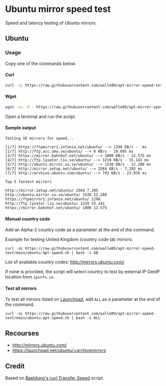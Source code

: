 # Ubuntu mirror speed test

Speed and latency testing of Ubuntu mirrors.

## Ubuntu

### Usage

Copy one of the commands below.

#### Curl

```bash
curl -sL https://raw.githubusercontent.com/walle89/apt-mirror-speed-test/main/ubuntu-apt-speed.sh | bash
```

#### Wget

```bash
wget -nv -O - https://raw.githubusercontent.com/walle89/apt-mirror-speed-test/main/ubuntu-apt-speed.sh | bash
```

Open a terminal and run the script.

#### Sample output

```
Testing SE mirrors for speed...

[1/7] https://ftpmirror1.infania.net/ubuntu/ --> 1298 KB/s -  ms
[2/7] http://ftp.acc.umu.se/ubuntu/ --> 8 KB/s - 19.895 ms
[3/7] https://mirror.bahnhof.net/ubuntu/ --> 1000 KB/s - 12.575 ms
[4/7] http://ftp.lysator.liu.se/ubuntu/ --> 1219 KB/s - 15.141 ms
[5/7] http://ubuntu.mirror.su.se/ubuntu/ --> 1538 KB/s - 12.280 ms
[6/7] http://mirror.zetup.net/ubuntu/ --> 2564 KB/s - 7.295 ms
[7/7] http://archive.ubuntu.com/ubuntu/ --> 793 KB/s - 23.976 ms

Top 5 fastest mirrors

http://mirror.zetup.net/ubuntu/ 2564 7.295
http://ubuntu.mirror.su.se/ubuntu/ 1538 12.280
https://ftpmirror1.infania.net/ubuntu/ 1298
http://ftp.lysator.liu.se/ubuntu/ 1219 15.141
https://mirror.bahnhof.net/ubuntu/ 1000 12.575
```

#### Manual country code

Add an Alpha-2 country code as a parameter at the end of the command. 

Example for testing United Kingdom (country code `GB`) mirrors:

`curl -sL https://raw.githubusercontent.com/walle89/apt-mirror-speed-test/main/ubuntu-apt-speed.sh | bash -s GB`

List of available country codes: http://mirrors.ubuntu.com/

If none is provided, the script will select country to test by external IP GeoIP location from `ipinfo.io`.

#### Test all mirrors

To test all mirrors listed on [Launchpad](https://launchpad.net/ubuntu/+archivemirrors), add `ALL` as a parameter at the end of the command.

`curl -sL https://raw.githubusercontent.com/walle89/apt-mirror-speed-test/main/ubuntu-apt-speed.sh | bash -s ALL`

## Recourses

- http://mirrors.ubuntu.com/
- https://launchpad.net/ubuntu/+archivemirrors

## Credit

Based on [Baeldung's curl Transfer Speed](https://www.baeldung.com/linux/apt-terminal-choose-fastest-mirror#3-curl-transfer-speed) script.